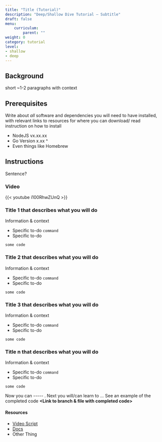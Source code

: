 ```yaml
---
title: "Title (Tutorial)"
description: "Deep/Shallow Dive Tutorial – Subtitle"
draft: false
menu:
    curriculum:
        parent: ""
weight: 0
category: tutorial
level:
- shallow
- deep
---
```


## Background
short ~1-2 paragraphs with context

## Prerequisites
Write about _all_ software and dependencies you will need to have installed, with relevant links to resources for where you can download/ read instruction on how to install
* NodeJS vx.xx.xx
* Go Version x.xx ^
* Even things like Homebrew


## Instructions
Sentence?

### Video

{{< youtube i100RhwZUnQ >}}
<!-- The URL to this video was: https://www.youtube.com/watch?v=i100RhwZUnQ -->


### Title 1 that describes what you will do
Information & context
* Specific to-do `command`
* Specific to-do
```
some code

```
### Title 2 that describes what you will do
Information & context
* Specific to-do `command`
* Specific to-do
```
some code

```
### Title 3 that describes what you will do
Information & context
* Specific to-do `command`
* Specific to-do
```
some code

```

### Title n that describes what you will do
Information & context
* Specific to-do `command`
* Specific to-do
```
some code

```

<!-- Summary -->
Now you can ----- . Next you will/can learn to ... See an example of the completed code  **<Link to branch & file with completed code>**

#### Resources
* [Video Script]()
* [Docs]()
* Other Thing
